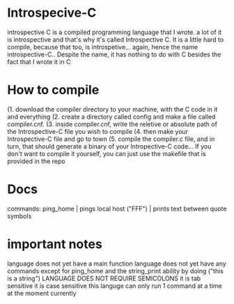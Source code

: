 # Introspecive-C
introspective C is a compiled programming language that I wrote. a lot of it is introspective and that's why it's called Introspective C. It is a little hard to compile, because that too, is introspetive... again, hence the name introspective-C.. Despite the name, it has nothing to do with C besides the fact that I wrote it in C

# How to compile 
(1. download the compiler directory to your machine, with the C code in it and everything
(2. create a directory called config and make a file called compiler.cnf.
(3. inside compiler.cnf, write the reletive or absolute path of the Introspective-C file you wish to compile
(4. then make your Introspective-C file and go to town
(5. compile the compiler.c file, and in turn, that should generate a binary of your Intropective-C code... If you don't want to compile it yourself, you can just use the makefile that is provided in the repo

# Docs
commands:
    ping_home   |   pings local host
    ("FFF")     |   prints text between quote symbols


# important notes
language does not yet have a main function 
language does not yet have any commands except for ping_home and the string_print ability by doing ("this is a string")
LANGUAGE DOES NOT REQUIRE SEMICOLONS
it is tab sensitive
it is case sensitive
this languge can only run 1 command at a time at the moment currently
